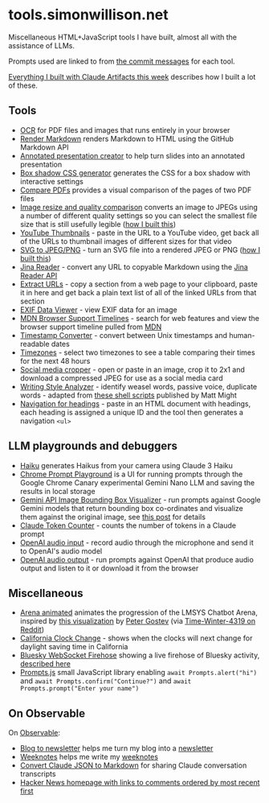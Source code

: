 # tools.simonwillison.net

Miscellaneous HTML+JavaScript tools I have built, almost all with the assistance of LLMs.

Prompts used are linked to from [the commit messages](https://github.com/simonw/tools/commits) for each tool.

[Everything I built with Claude Artifacts this week](https://simonwillison.net/2024/Oct/21/claude-artifacts/) describes how I built a lot of these.

## Tools

- [OCR](https://tools.simonwillison.net/ocr) for PDF files and images that runs entirely in your browser
- [Render Markdown](https://tools.simonwillison.net/render-markdown) renders Markdown to HTML using the GitHub Markdown API
- [Annotated presentation creator](https://til.simonwillison.net/tools/annotated-presentations) to help turn slides into an annotated presentation
- [Box shadow CSS generator](https://tools.simonwillison.net/box-shadow) generates the CSS for a box shadow with interactive settings
- [Compare PDFs](https://tools.simonwillison.net/compare-pdfs) provides a visual comparison of the pages of two PDF files
- [Image resize and quality comparison](https://tools.simonwillison.net/image-resize-quality) converts an image to JPEGs using a number of different quality settings so you can select the smallest file size that is still usefully legible ([how I built this](https://simonwillison.net/2024/Jul/26/image-resize-and-quality-comparison/))
- [YouTube Thumbnails](https://tools.simonwillison.net/youtube-thumbnails) - paste in the URL to a YouTube video, get back all of the URLs to thumbnail images of different sizes for that video
- [SVG to JPEG/PNG](https://tools.simonwillison.net/svg-render) - turn an SVG file into a rendered JPEG or PNG ([how I built this](https://simonwillison.net/2024/Oct/6/svg-to-jpg-png/))
- [Jina Reader](https://tools.simonwillison.net/jina-reader) - convert any URL to copyable Markdown using the [Jina Reader API](https://jina.ai/reader/)
- [Extract URLs](https://tools.simonwillison.net/extract-urls) - copy a section from a web page to your clipboard, paste it in here and get back a plain text list of all of the linked URLs from that section
- [EXIF Data Viewer](https://tools.simonwillison.net/exif) - view EXIF data for an image
- [MDN Browser Support Timelines](https://tools.simonwillison.net/mdn-timelines) - search for web features and view the browser support timeline pulled from [MDN](https://developer.mozilla.org/)
- [Timestamp Converter](https://tools.simonwillison.net/unix-timestamp) - convert between Unix timestamps and human-readable dates
- [Timezones](https://tools.simonwillison.net/timezones) - select two timezones to see a table comparing their times for the next 48 hours
- [Social media cropper](https://tools.simonwillison.net/social-media-cropper) - open or paste in an image, crop it to 2x1 and download a compressed JPEG for use as a social media card
- [Writing Style Analyzer](https://tools.simonwillison.net/writing-style) - identify weasel words, passive voice, duplicate words - adapted from [these shell scripts](https://matt.might.net/articles/shell-scripts-for-passive-voice-weasel-words-duplicates/) published by Matt Might
- [Navigation for headings](https://tools.simonwillison.net/nav-for-headings) - paste in an HTML document with headings, each heading is assigned a unique ID and the tool then generates a navigation `<ul>`

## LLM playgrounds and debuggers

- [Haiku](https://tools.simonwillison.net/haiku) generates Haikus from your camera using Claude 3 Haiku
- [Chrome Prompt Playground](https://tools.simonwillison.net/chrome-prompt-playground) is a UI for running prompts through the Google Chrome Canary experimental Gemini Nano LLM and saving the results in local storage
- [Gemini API Image Bounding Box Visualizer](https://tools.simonwillison.net/gemini-bbox) - run prompts against Google Gemini models that return bounding box co-ordinates and visualize them against the original image, see [this post](https://simonwillison.net/2024/Aug/26/gemini-bounding-box-visualization/) for details
- [Claude Token Counter](https://tools.simonwillison.net/claude-token-counter) - counts the number of tokens in a Claude prompt
- [OpenAI audio input](https://tools.simonwillison.net/openai-audio) - record audio through the microphone and send it to OpenAI's audio model
- [OpenAI audio output](https://tools.simonwillison.net/openai-audio-output) - run prompts against OpenAI that produce audio output and listen to it or download it from the browser

## Miscellaneous

- [Arena animated](https://tools.simonwillison.net/arena-animated) animates the progression of the LMSYS Chatbot Arena, inspired by [this visualization](https://public.flourish.studio/visualisation/17992181/) by [Peter Gostev](https://www.linkedin.com/posts/peter-gostev_how-companies-llms-compare-over-the-course-activity-7196899934615257090-zilk) (via [Time-Winter-4319 on Reddit](https://www.reddit.com/r/LocalLLaMA/comments/1bp4j19/gpt4_is_no_longer_the_top_dog_timelapse_of/))
- [California Clock Change](https://tools.simonwillison.net/california-clock-change) - shows when the clocks will next change for daylight saving time in California
- [Bluesky WebSocket Firehose](https://tools.simonwillison.net/bluesky-firehose) showing a live firehose of Bluesky activity, [described here](https://simonwillison.net/2024/Nov/20/bluesky-websocket-firehose/)
- [Prompts.js](https://tools.simonwillison.net/prompts-js) small JavaScript library enabling `await Prompts.alert("hi")` and `await Prompts.confirm("Continue?")` and `await Prompts.prompt("Enter your name")` 

## On Observable

On [Observable](https://observablehq.com/):

- [Blog to newsletter](https://observablehq.com/@simonw/blog-to-newsletter) helps me turn my blog into a [newsletter](https://simonw.substack.com)
- [Weeknotes](https://observablehq.com/@simonw/weeknotes) helps me write my [weeknotes](https://simonwillison.net/tags/weeknotes/)
- [Convert Claude JSON to Markdown](https://observablehq.com/@simonw/convert-claude-json-to-markdown) for sharing Claude conversation transcripts
- [Hacker News homepage with links to comments ordered by most recent first](https://observablehq.com/@simonw/hacker-news-homepage)
